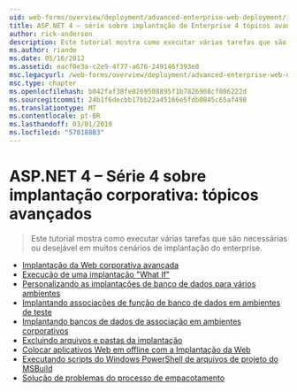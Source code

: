 ```yaml
---
uid: web-forms/overview/deployment/advanced-enterprise-web-deployment/index
title: ASP.NET 4 – série sobre implantação do Enterprise 4 tópicos avançados | Microsoft Docs
author: rick-anderson
description: Este tutorial mostra como executar várias tarefas que são necessárias ou desejável em muitos cenários de implantação do enterprise.
ms.author: riande
ms.date: 05/16/2012
ms.assetid: eacf0e3a-c2e9-4f77-a676-249146f393e8
msc.legacyurl: /web-forms/overview/deployment/advanced-enterprise-web-deployment
msc.type: chapter
ms.openlocfilehash: b042faf38fe0269508895f1b7826908cf086222d
ms.sourcegitcommit: 24b1f6decbb17bb22a45166e5fdb0845c65af498
ms.translationtype: MT
ms.contentlocale: pt-BR
ms.lasthandoff: 03/01/2019
ms.locfileid: "57018803"
---
```

<a name="aspnet-4---enterprise-deployment-series-4-advanced-topics"></a>ASP.NET 4 – Série 4 sobre implantação corporativa: tópicos avançados
====================
> Este tutorial mostra como executar várias tarefas que são necessárias ou desejável em muitos cenários de implantação do enterprise.


- [Implantação da Web corporativa avançada](advanced-enterprise-web-deployment.md)
- [Execução de uma implantação "What If"](performing-a-what-if-deployment.md)
- [Personalizando as implantações de banco de dados para vários ambientes](customizing-database-deployments-for-multiple-environments.md)
- [Implantando associações de função de banco de dados em ambientes de teste](deploying-database-role-memberships-to-test-environments.md)
- [Implantando bancos de dados de associação em ambientes corporativos](deploying-membership-databases-to-enterprise-environments.md)
- [Excluindo arquivos e pastas da implantação](excluding-files-and-folders-from-deployment.md)
- [Colocar aplicativos Web em offline com a Implantação da Web](taking-web-applications-offline-with-web-deploy.md)
- [Executando scripts do Windows PowerShell de arquivos de projeto do MSBuild](running-windows-powershell-scripts-from-msbuild-project-files.md)
- [Solução de problemas do processo de empacotamento](troubleshooting-the-packaging-process.md)
